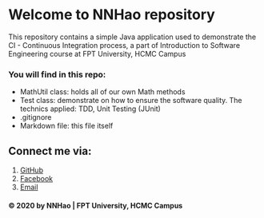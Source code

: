 # Welcome to NNHao repository
This repository contains a simple Java
application used to demonstrate the CI - 
Continuous Integration process, a part of
Introduction to Software Engineering
course at FPT University, HCMC Campus

### You will find in this repo:
* MathUtil class: holds all of our own Math methods
* Test class: demonstrate on how to ensure the software
quality. The technics applied: TDD, Unit Testing (JUnit)
* .gitignore
* Markdown file: this file itself

## Connect me via:
1. [GitHub](https://gist.github.com/KelvinHao)
2. [Facebook](https://www.facebook.com/profile.php?id=100011331665845)
3. [Email](nnhao9a3@gmail.com)

#### © 2020 by NNHao | FPT University, HCMC Campus